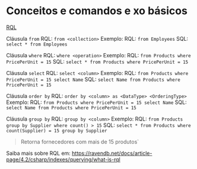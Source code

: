 # Conceitos e comandos e xo básicos
[RQL](https://ravendb.net/docs/article-page/4.2/csharp/indexes/querying/what-is-rql)

Cláusula `from`
RQL: `from <collection>`
Exemplo:
RQL: `from Employees`
SQL: `select * from Employees`

Cláusula `where`
RQL: `where <operation>`
Exemplo:
RQL: `from Products where PricePerUnit = 15`
SQL: `select * from Products where PricePerUnit = 15`

Cláusula `select`
RQL: `select <column>`
Exemplo:
RQL: `from Products where PricePerUnit = 15 select Name`
SQL: `select Name from Products where PricePerUnit = 15`

Cláusula `order by`
RQL: `order by <column> as <DataType> <OrderingType>`
Exemplo:
RQL: `from Products where PricePerUnit = 15 select Name`
SQL: `select Name from Products where PricePerUnit = 15`

Cláusula `group by`
RQL: `group by <column>`
Exemplo:
RQL: `from Products group by Supplier where count() > 15`
SQL: `select * from Products where count(Supplier) = 15 group by Supplier`

> Retorna fornecedores com mais de 15 produtos`

Saiba mais sobre RQL em: https://ravendb.net/docs/article-page/4.2/csharp/indexes/querying/what-is-rql
<!--stackedit_data:
eyJoaXN0b3J5IjpbNzg3NDIyNzAzLDEwNjE3NTAxMDEsLTIwNT
c5MDUzMTksLTY3NzcwNjQ0N119
-->